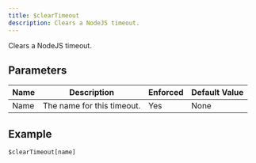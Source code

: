 ```yaml
---
title: $clearTimeout
description: Clears a NodeJS timeout.
---
```


Clears a NodeJS timeout.
## Parameters
| Name |        Description         | Enforced | Default Value |
|------|----------------------------|----------|---------------|
| Name | The name for this timeout. | Yes      | None          |
## Example
```
$clearTimeout[name]
```